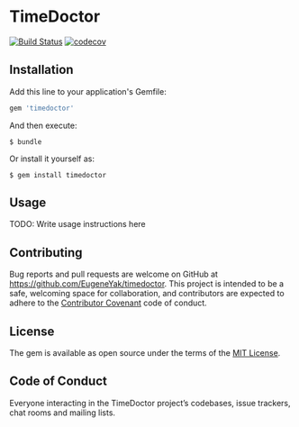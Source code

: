 # TimeDoctor

[![Build Status](https://travis-ci.org/EugeneYak/timedoctor.svg?branch=master)](https://travis-ci.org/EugeneYak/timedoctor)
[![codecov](https://codecov.io/gh/EugeneYak/timedoctor/branch/master/graph/badge.svg)](https://codecov.io/gh/EugeneYak/timedoctor)

## Installation

Add this line to your application's Gemfile:

```ruby
gem 'timedoctor'
```

And then execute:

    $ bundle

Or install it yourself as:

    $ gem install timedoctor

## Usage

TODO: Write usage instructions here

## Contributing

Bug reports and pull requests are welcome on GitHub at https://github.com/EugeneYak/timedoctor. This project is intended to be a safe, welcoming space for collaboration, and contributors are expected to adhere to the [Contributor Covenant](http://contributor-covenant.org) code of conduct.

## License

The gem is available as open source under the terms of the [MIT License](https://opensource.org/licenses/MIT).

## Code of Conduct

Everyone interacting in the TimeDoctor project’s codebases, issue trackers, chat rooms and mailing lists.